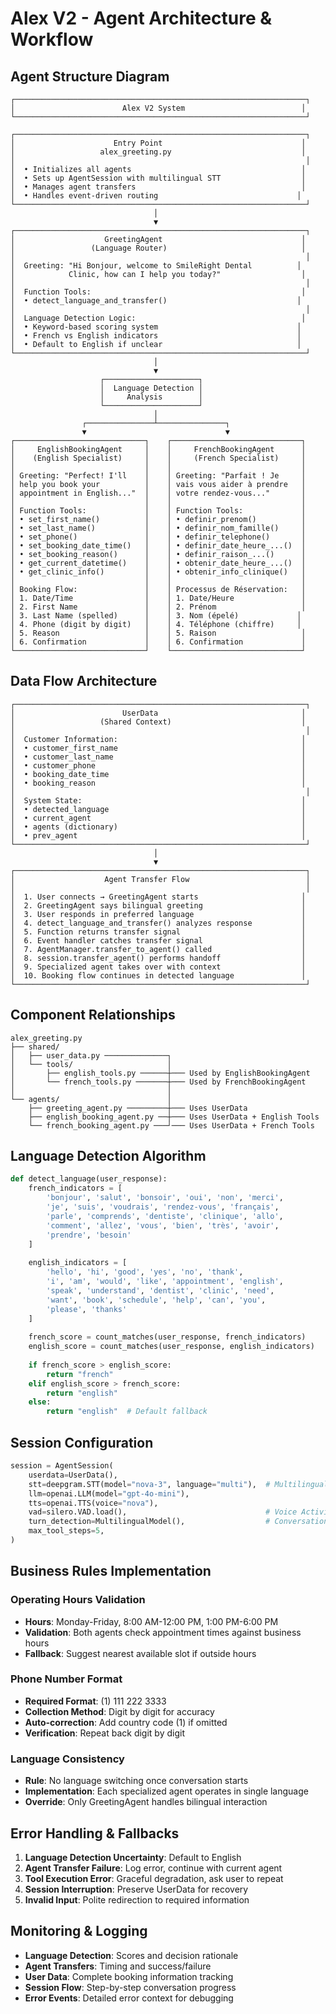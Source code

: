 # Alex V2 - Agent Architecture & Workflow

## Agent Structure Diagram

```
┌─────────────────────────────────────────────────────────────────┐
│                        Alex V2 System                          │
└─────────────────────────────────────────────────────────────────┘

┌─────────────────────────────────────────────────────────────────┐
│                      Entry Point                               │
│                   alex_greeting.py                             │
│                                                                 │
│  • Initializes all agents                                      │
│  • Sets up AgentSession with multilingual STT                  │
│  • Manages agent transfers                                     │
│  • Handles event-driven routing                               │
└─────────────────────────────────────────────────────────────────┘
                                │
                                ▼
┌─────────────────────────────────────────────────────────────────┐
│                    GreetingAgent                               │
│                 (Language Router)                              │
│                                                                 │
│  Greeting: "Hi Bonjour, welcome to SmileRight Dental          │
│            Clinic, how can I help you today?"                  │
│                                                                 │
│  Function Tools:                                               │
│  • detect_language_and_transfer()                             │
│                                                                 │
│  Language Detection Logic:                                     │
│  • Keyword-based scoring system                               │
│  • French vs English indicators                               │
│  • Default to English if unclear                              │
└─────────────────────────────────────────────────────────────────┘
                                │
                                ▼
                    ┌─────────────────────┐
                    │  Language Detection │
                    │     Analysis        │
                    └─────────────────────┘
                                │
                ┌───────────────┴───────────────┐
                ▼                               ▼
┌─────────────────────────────┐    ┌─────────────────────────────┐
│     EnglishBookingAgent     │    │     FrenchBookingAgent      │
│    (English Specialist)     │    │     (French Specialist)     │
│                             │    │                             │
│ Greeting: "Perfect! I'll    │    │ Greeting: "Parfait ! Je     │
│ help you book your          │    │ vais vous aider à prendre   │
│ appointment in English..."  │    │ votre rendez-vous..."       │
│                             │    │                             │
│ Function Tools:             │    │ Function Tools:             │
│ • set_first_name()          │    │ • definir_prenom()          │
│ • set_last_name()           │    │ • definir_nom_famille()     │
│ • set_phone()               │    │ • definir_telephone()       │
│ • set_booking_date_time()   │    │ • definir_date_heure_...()  │
│ • set_booking_reason()      │    │ • definir_raison_...()      │
│ • get_current_datetime()    │    │ • obtenir_date_heure_...()  │
│ • get_clinic_info()         │    │ • obtenir_info_clinique()   │
│                             │    │                             │
│ Booking Flow:               │    │ Processus de Réservation:   │
│ 1. Date/Time                │    │ 1. Date/Heure               │
│ 2. First Name               │    │ 2. Prénom                   │
│ 3. Last Name (spelled)      │    │ 3. Nom (épelé)             │
│ 4. Phone (digit by digit)   │    │ 4. Téléphone (chiffre)     │
│ 5. Reason                   │    │ 5. Raison                   │
│ 6. Confirmation             │    │ 6. Confirmation             │
└─────────────────────────────┘    └─────────────────────────────┘
```

## Data Flow Architecture

```
┌─────────────────────────────────────────────────────────────────┐
│                        UserData                                │
│                   (Shared Context)                             │
│                                                                 │
│  Customer Information:                                         │
│  • customer_first_name                                         │
│  • customer_last_name                                          │
│  • customer_phone                                              │
│  • booking_date_time                                           │
│  • booking_reason                                              │
│                                                                 │
│  System State:                                                 │
│  • detected_language                                           │
│  • current_agent                                               │
│  • agents (dictionary)                                         │
│  • prev_agent                                                  │
└─────────────────────────────────────────────────────────────────┘
                                │
                                ▼
┌─────────────────────────────────────────────────────────────────┐
│                    Agent Transfer Flow                          │
│                                                                 │
│  1. User connects → GreetingAgent starts                       │
│  2. GreetingAgent says bilingual greeting                      │
│  3. User responds in preferred language                        │
│  4. detect_language_and_transfer() analyzes response           │
│  5. Function returns transfer signal                           │
│  6. Event handler catches transfer signal                      │
│  7. AgentManager.transfer_to_agent() called                    │
│  8. session.transfer_agent() performs handoff                  │
│  9. Specialized agent takes over with context                  │
│  10. Booking flow continues in detected language               │
└─────────────────────────────────────────────────────────────────┘
```

## Component Relationships

```
alex_greeting.py
├── shared/
│   ├── user_data.py ──────────────┐
│   └── tools/                     │
│       ├── english_tools.py ──────┼─── Used by EnglishBookingAgent
│       └── french_tools.py ───────┼─── Used by FrenchBookingAgent
│                                  │
└── agents/                        │
    ├── greeting_agent.py ─────────┼─── Uses UserData
    ├── english_booking_agent.py ──┼─── Uses UserData + English Tools
    └── french_booking_agent.py ───┘─── Uses UserData + French Tools
```

## Language Detection Algorithm

```python
def detect_language(user_response):
    french_indicators = [
        'bonjour', 'salut', 'bonsoir', 'oui', 'non', 'merci',
        'je', 'suis', 'voudrais', 'rendez-vous', 'français',
        'parle', 'comprends', 'dentiste', 'clinique', 'allo',
        'comment', 'allez', 'vous', 'bien', 'très', 'avoir',
        'prendre', 'besoin'
    ]
    
    english_indicators = [
        'hello', 'hi', 'good', 'yes', 'no', 'thank',
        'i', 'am', 'would', 'like', 'appointment', 'english',
        'speak', 'understand', 'dentist', 'clinic', 'need',
        'want', 'book', 'schedule', 'help', 'can', 'you',
        'please', 'thanks'
    ]
    
    french_score = count_matches(user_response, french_indicators)
    english_score = count_matches(user_response, english_indicators)
    
    if french_score > english_score:
        return "french"
    elif english_score > french_score:
        return "english"
    else:
        return "english"  # Default fallback
```

## Session Configuration

```python
session = AgentSession(
    userdata=UserData(),
    stt=deepgram.STT(model="nova-3", language="multi"),  # Multilingual
    llm=openai.LLM(model="gpt-4o-mini"),
    tts=openai.TTS(voice="nova"),
    vad=silero.VAD.load(),                               # Voice Activity Detection
    turn_detection=MultilingualModel(),                  # Conversation flow
    max_tool_steps=5,
)
```

## Business Rules Implementation

### Operating Hours Validation
- **Hours**: Monday-Friday, 8:00 AM-12:00 PM, 1:00 PM-6:00 PM
- **Validation**: Both agents check appointment times against business hours
- **Fallback**: Suggest nearest available slot if outside hours

### Phone Number Format
- **Required Format**: (1) 111 222 3333
- **Collection Method**: Digit by digit for accuracy
- **Auto-correction**: Add country code (1) if omitted
- **Verification**: Repeat back digit by digit

### Language Consistency
- **Rule**: No language switching once conversation starts
- **Implementation**: Each specialized agent operates in single language
- **Override**: Only GreetingAgent handles bilingual interaction

## Error Handling & Fallbacks

1. **Language Detection Uncertainty**: Default to English
2. **Agent Transfer Failure**: Log error, continue with current agent
3. **Tool Execution Error**: Graceful degradation, ask user to repeat
4. **Session Interruption**: Preserve UserData for recovery
5. **Invalid Input**: Polite redirection to required information

## Monitoring & Logging

- **Language Detection**: Scores and decision rationale
- **Agent Transfers**: Timing and success/failure
- **User Data**: Complete booking information tracking
- **Session Flow**: Step-by-step conversation progress
- **Error Events**: Detailed error context for debugging
